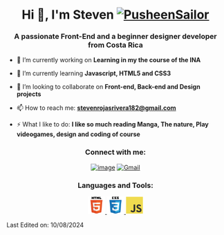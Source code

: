 <h1 align="center">Hi 👋, I'm Steven <a href="https://emoji.gg/emoji/54655-pusheensailor"><img src="https://cdn3.emoji.gg/emojis/54655-pusheensailor.gif" width="64px" height="64px" alt="PusheenSailor"></a></h1>
<h3 align="center">A passionate Front-End and a beginner designer developer from Costa Rica</h3>

- 🔭 I’m currently working on **Learning in my the course of the INA**

- 🌱 I’m currently learning **Javascript, HTML5 and CSS3**

- 👯 I’m looking to collaborate on **Front-end, Back-end and Design projects**

- 📫 How to reach me: **stevenrojasrivera182@gmail.com**

- ⚡ What I like to do: **I like so much reading Manga, The nature, Play videogames, design and coding of course**

<h3 align="center">Connect with me:</h3>
<div align="center">

[![image](https://img.shields.io/badge/LinkedIn-0077B5?style=for-the-badge&logo=linkedin&logoColor=white)](https://www.linkedin.com/in/steven-rojas-rivera-078172269/)
<a href="mailto:stevenrojasrivera182@gmail.com">
    <img src="https://img.shields.io/badge/Gmail-D14836?style=for-the-badge&logo=gmail&logoColor=white" alt="Gmail">
</a>  
</div>
<h3 align="center">Languages and Tools:</h3>
<p align="center"> 
  <a href="https://www.w3.org/html/" target="_blank"> 
    <img src="https://raw.githubusercontent.com/devicons/devicon/master/icons/html5/html5-original-wordmark.svg" alt="html5" width="40" height="40"/> 
  </a>
  <a href="https://www.w3schools.com/css/" target="_blank"> 
    <img src="https://raw.githubusercontent.com/devicons/devicon/master/icons/css3/css3-original-wordmark.svg" alt="css3" width="40" height="40"/> 
  </a> 
  <a href="https://developer.mozilla.org/en-US/docs/Web/JavaScript" target="_blank"> 
    <img src="https://raw.githubusercontent.com/devicons/devicon/master/icons/javascript/javascript-original.svg" alt="javascript" width="40" height="40"/> 
  </a> 
</p>
Last Edited on: 10/08/2024

